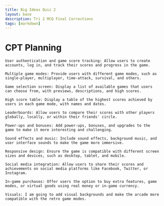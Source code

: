 ```yaml
---
title: Big Ideas Quiz 2 
layout: base
description: Tri 2 MCQ Final Corrections
tags: [markdown]
---
```

# CPT Planning
    User authentication and game score tracking: Allow users to create accounts, log in, and track their scores and progress in the game.

    Multiple game modes: Provide users with different game modes, such as single-player, multiplayer, time-attack, survival, and others.

    Game selection screen: Display a list of available games that users can choose from, with previews, descriptions, and high scores.

    High score table: Display a table of the highest scores achieved by users in each game mode, with names and dates.

    Leaderboards: Allow users to compare their scores with other players globally, locally, or within their friends' circle.

    Power-ups and bonuses: Add power-ups, bonuses, and upgrades to the game to make it more interesting and challenging.

    Sound effects and music: Include sound effects, background music, and user interface sounds to make the game more immersive.

    Responsive design: Ensure the game is compatible with different screen sizes and devices, such as desktop, tablet, and mobile.

    Social media integration: Allow users to share their scores and achievements on social media platforms like Facebook, Twitter, or Instagram.

    In-game purchases: Offer users the option to buy extra features, game modes, or virtual goods using real money or in-game currency.

    Visuals: I am going to add visual backgrounds and make the arcade more compatible with the retro game modes. 